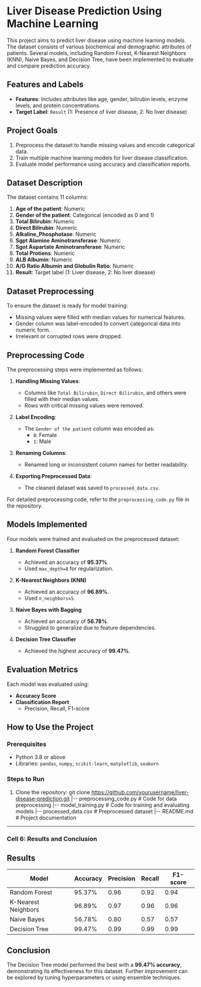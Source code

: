 # Liver Disease Prediction Using Machine Learning

This project aims to predict liver disease using machine learning models. The dataset consists of various biochemical and demographic attributes of patients. Several models, including Random Forest, K-Nearest Neighbors (KNN), Naive Bayes, and Decision Tree, have been implemented to evaluate and compare prediction accuracy.

## Features and Labels
- **Features**: Includes attributes like age, gender, bilirubin levels, enzyme levels, and protein concentrations.
- **Target Label**: `Result` (1: Presence of liver disease, 2: No liver disease)

## Project Goals
1. Preprocess the dataset to handle missing values and encode categorical data.
2. Train multiple machine learning models for liver disease classification.
3. Evaluate model performance using accuracy and classification reports.

## Dataset Description

The dataset contains 11 columns:
1. **Age of the patient**: Numeric
2. **Gender of the patient**: Categorical (encoded as 0 and 1)
3. **Total Bilirubin**: Numeric
4. **Direct Bilirubin**: Numeric
5. **Alkaline_Phosphotase**: Numeric
6. **Sgpt Alamine Aminotransferase**: Numeric
7. **Sgot Aspartate Aminotransferase**: Numeric
8. **Total Protiens**: Numeric
9. **ALB Albumin**: Numeric
10. **A/G Ratio Albumin and Globulin Ratio**: Numeric
11. **Result**: Target label (1: Liver disease, 2: No liver disease)

## Dataset Preprocessing

To ensure the dataset is ready for model training:
- Missing values were filled with median values for numerical features.
- Gender column was label-encoded to convert categorical data into numeric form.
- Irrelevant or corrupted rows were dropped.

## Preprocessing Code

The preprocessing steps were implemented as follows:

1. **Handling Missing Values**:
   - Columns like `Total Bilirubin`, `Direct Bilirubin`, and others were filled with their median values.
   - Rows with critical missing values were removed.
   
2. **Label Encoding**:
   - The `Gender of the patient` column was encoded as:
     - `0`: Female
     - `1`: Male

3. **Renaming Columns**:
   - Renamed long or inconsistent column names for better readability.

4. **Exporting Preprocessed Data**:
   - The cleaned dataset was saved to `processed_data.csv`.

For detailed preprocessing code, refer to the `preprocessing_code.py` file in the repository.

## Models Implemented

Four models were trained and evaluated on the preprocessed dataset:

1. **Random Forest Classifier**
   - Achieved an accuracy of **95.37%**.
   - Used `max_depth=8` for regularization.

2. **K-Nearest Neighbors (KNN)**
   - Achieved an accuracy of **96.89%**.
   - Used `n_neighbors=5`.

3. **Naive Bayes with Bagging**
   - Achieved an accuracy of **56.78%**.
   - Struggled to generalize due to feature dependencies.

4. **Decision Tree Classifier**
   - Achieved the highest accuracy of **99.47%**.

## Evaluation Metrics
Each model was evaluated using:
- **Accuracy Score**
- **Classification Report**
  - Precision, Recall, F1-score

## How to Use the Project

### Prerequisites
- Python 3.8 or above
- Libraries: `pandas`, `numpy`, `scikit-learn`, `matplotlib`, `seaborn`

### Steps to Run
1. Clone the repository:
   git clone https://github.com/yourusername/liver-disease-prediction.git
|-- preprocessing_code.py    # Code for data preprocessing
|-- model_training.py        # Code for training and evaluating models
|-- processed_data.csv       # Preprocessed dataset
|-- README.md                # Project documentation


---

### **Cell 6: Results and Conclusion**


## Results

| Model               | Accuracy  | Precision | Recall | F1-score |
|---------------------|-----------|-----------|--------|----------|
| Random Forest       | 95.37%    | 0.96      | 0.92   | 0.94     |
| K-Nearest Neighbors | 96.89%    | 0.97      | 0.96   | 0.96     |
| Naive Bayes         | 56.78%    | 0.80      | 0.57   | 0.57     |
| Decision Tree       | 99.47%    | 0.99      | 0.99   | 0.99     |

## Conclusion
The Decision Tree model performed the best with a **99.47% accuracy**, demonstrating its effectiveness for this dataset. Further improvement can be explored by tuning hyperparameters or using ensemble techniques.


